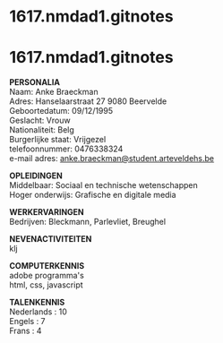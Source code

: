 # 1617.nmdad1.gitnotes
# 1617.nmdad1.gitnotes

<b>PERSONALIA</b> <br>
Naam: Anke Braeckman <br>
Adres: Hanselaarstraat 27 9080 Beervelde <br>
Geboortedatum: 09/12/1995<br>
Geslacht: Vrouw<br>
Nationaliteit: Belg<br>
Burgerlijke staat: Vrijgezel<br>
telefoonnummer: 0476338324<br>
e-mail adres: anke.braeckman@student.arteveldehs.be<br>

<b>OPLEIDINGEN</b><br>
Middelbaar: Sociaal en technische wetenschappen<br>
Hoger onderwijs: Grafische en digitale media<br>

<b>WERKERVARINGEN</b><br>
Bedrijven: Bleckmann, Parlevliet, Breughel<br>

<b>NEVENACTIVITEITEN</b><br>
klj<br>

<b>COMPUTERKENNIS</b><br>
adobe programma's<br>
html, css, javascript<br>

<b>TALENKENNIS</b><br>
Nederlands : 10<br>
Engels : 7<br>
Frans : 4<br>